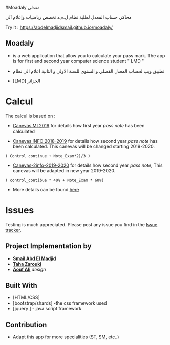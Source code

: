 #Moadaly معدلي
 
محاكي حساب المعدل لطلبة
نظام ل.م.د تخصص رياضيات وإعلام آلي
 
Try it : https://abdelmadjidsmail.github.io/moadaly/ 

## Moadaly
 
* is a web application that allow you to calculate your pass mark. The app is for first and second year computer science student " LMD "   

* تطبيق ويب لحساب المعدل الفصلي و السنوي للسنة الاولى  و الثانية اعلام الى   نطام
* [LMD] الجزائر 

# Calcul 
The calcul is based on :
* [Canevas MI 2019](http://dpinfo.univ-bouira.dz/wp-content/uploads/2019/05/Mi2019-canevas.pdf) for details how first year *pass note* has been calculated

* [Canevas INFO 2018-2019](http://dpinfo.univ-bouira.dz/wp-content/uploads/2016/01/Informatique-L2.pdf) for details how second year *pass note* has been calculated. This canevas will be changed starting 2019-2020.
```
( Control continue + Note_Exam*2)/3 )
```

* [Canevas-2info-2019-2020](http://dpinfo.univ-bouira.dz/wp-content/uploads/2019/07/2info-new.pdf) for details how second year  *pass note*, This canevas will be adapted in new year 2019-2020.

```
( control_contibue * 40% + Note_Exam * 60%)
```


* More details can be found  [here](http://dpinfo.univ-bouira.dz/?page_id=22) 

# Issues
Testing is much appreciated. Please post any issue you find in the [Issue tracker](https://github.com/Abdelmadjidsmail/moadaly/issues).



## Project Implementation by 
* [**Smail Abd El Madjid**](https://github.com/Abdelmadjidsmail/)
* [**Taha Zarouki**](github.com/linuxscout)
* [**Aouf Ali**](https://github.com/Sho-Oter)  *design* 

## Built With
* [HTML/CSS]
* [bootstrap/shards] -the  css framework  used 
* [jquery ]   - java script framework

## Contribution
* Adapt this app for more specialities (ST, SM, etc..)









